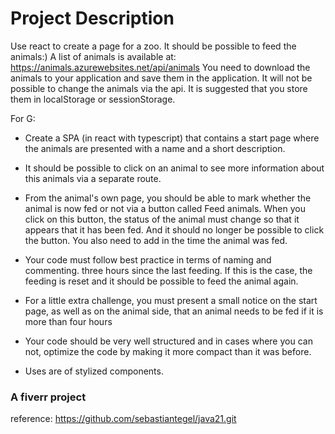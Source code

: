 # Project Description

Use react to create a page for a zoo.
It should be possible to feed the animals:) 
A list of animals is available at: https://animals.azurewebsites.net/api/animals 
You need to download the animals to your application and save them in the application. It will not be possible to change the animals via the api. It is suggested that you store them in localStorage or sessionStorage.

For G: 
* Create a SPA (in react with typescript) that contains a start page where the animals are presented with a name and a short description. 

* It should be possible to click on an animal to see more information about this animals via a separate route. 

* From the animal's own page, you should be able to mark whether the animal is now fed or not via a button called Feed animals. When you click on this button, the status of the animal must change so that it appears that it has been fed. And it should no longer be possible to click the button. You also need to add in the time the animal was fed. 

* Your code must follow best practice in terms of naming and commenting. three hours since the last feeding. If this is the case, the feeding is reset and it should be possible to feed the animal again. 

* For a little extra challenge, you must present a small notice on the start page, as well as on the animal side, that an animal needs to be fed if it is more than four hours

* Your code should be very well structured and in cases where you can not, optimize the code by making it more compact than it was before.

* Uses are of stylized components.

### A fiverr project 
reference: https://github.com/sebastiantegel/java21.git